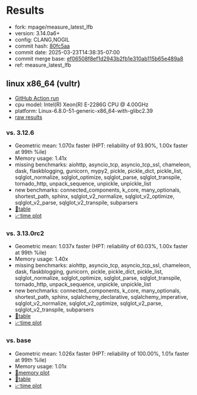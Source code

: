 # Results

- fork: mpage/measure_latest_lfb
- version: 3.14.0a6+
- config: CLANG,NOGIL
- commit hash: [80fc5aa](https://github.com/mpage/cpython/commit/80fc5aa)
- commit date: 2025-03-23T14:38:35-07:00
- commit merge base: [ef06508f8ef1d2943b2fb1e310ab115b65e489a8](https://github.com/python/cpython/commit/ef06508f8ef1d2943b2fb1e310ab115b65e489a8)
- ref: measure_latest_lfb

## linux x86_64 (vultr)

- [GitHub Action run](https://github.com/facebookexperimental/free-threading-benchmarking/actions/runs/14046064353)
- cpu model: Intel(R) Xeon(R) E-2286G CPU @ 4.00GHz
- platform: Linux-6.8.0-51-generic-x86_64-with-glibc2.39
- [raw results](bm-20250323-vultr-x86_64-mpage-measure_latest_lfb-3.14.0a6%2B-80fc5aa.json)

### vs. 3.12.6

- Geometric mean: 1.070x faster (HPT: reliability of 93.90%, 1.00x faster at 99th %ile)
- Memory usage: 1.41x
- missing benchmarks: aiohttp, asyncio_tcp, asyncio_tcp_ssl, chameleon, dask, flaskblogging, gunicorn, mypy2, pickle, pickle_dict, pickle_list, sqlglot_normalize, sqlglot_optimize, sqlglot_parse, sqlglot_transpile, tornado_http, unpack_sequence, unpickle, unpickle_list
- new benchmarks: connected_components, k_core, many_optionals, shortest_path, sphinx, sqlglot_v2_normalize, sqlglot_v2_optimize, sqlglot_v2_parse, sqlglot_v2_transpile, subparsers
- [📄table](bm-20250323-vultr-x86_64-mpage-measure_latest_lfb-3.14.0a6%2B-80fc5aa-vs-3.12.6.md)
- [📈time plot](bm-20250323-vultr-x86_64-mpage-measure_latest_lfb-3.14.0a6%2B-80fc5aa-vs-3.12.6.svg)

### vs. 3.13.0rc2

- Geometric mean: 1.037x faster (HPT: reliability of 60.03%, 1.00x faster at 99th %ile)
- Memory usage: 1.40x
- missing benchmarks: aiohttp, asyncio_tcp, asyncio_tcp_ssl, chameleon, dask, flaskblogging, gunicorn, pickle, pickle_dict, pickle_list, sqlglot_normalize, sqlglot_optimize, sqlglot_parse, sqlglot_transpile, tornado_http, unpack_sequence, unpickle, unpickle_list
- new benchmarks: connected_components, k_core, many_optionals, shortest_path, sphinx, sqlalchemy_declarative, sqlalchemy_imperative, sqlglot_v2_normalize, sqlglot_v2_optimize, sqlglot_v2_parse, sqlglot_v2_transpile, subparsers
- [📄table](bm-20250323-vultr-x86_64-mpage-measure_latest_lfb-3.14.0a6%2B-80fc5aa-vs-3.13.0rc2.md)
- [📈time plot](bm-20250323-vultr-x86_64-mpage-measure_latest_lfb-3.14.0a6%2B-80fc5aa-vs-3.13.0rc2.svg)

### vs. base

- Geometric mean: 1.026x faster (HPT: reliability of 100.00%, 1.01x faster at 99th %ile)
- Memory usage: 1.01x
- [🧠memory plot](bm-20250323-vultr-x86_64-mpage-measure_latest_lfb-3.14.0a6%2B-80fc5aa-vs-base-mem.svg)
- [📄table](bm-20250323-vultr-x86_64-mpage-measure_latest_lfb-3.14.0a6%2B-80fc5aa-vs-base.md)
- [📈time plot](bm-20250323-vultr-x86_64-mpage-measure_latest_lfb-3.14.0a6%2B-80fc5aa-vs-base.svg)

